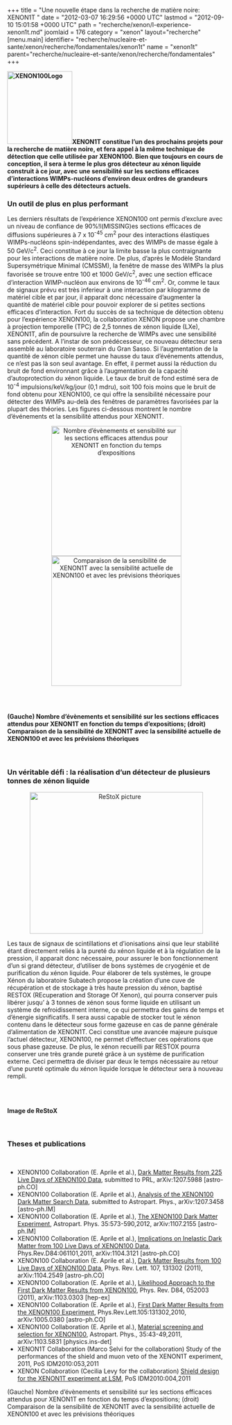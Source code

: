 +++
title = "Une nouvelle étape dans la recherche de matière noire: XENON1T "
date = "2012-03-07 16:29:56 +0000 UTC"
lastmod = "2012-09-10 15:01:58 +0000 UTC"
path = "recherche/xenon/l-experience-xenon1t.md"
joomlaid = 176
category = "xenon"
layout="recherche"
[menu.main]
  identifier= "recherche/nucleaire-et-sante/xenon/recherche/fondamentales/xenon1t"
  name = "xenon1t"
  parent="recherche/nucleaire-et-sante/xenon/recherche/fondamentales"
+++
<p><strong><img alt="XENON100Logo" src="images/Recherche/Xenon/XENON100Logo.jpg" height="168" width="150"/>XENON1T constitue l’un des prochains projets pour la recherche de matière noire, et fera appel à la même technique de détection que celle utilisée par XENON100. Bien que toujours en cours de conception, il sera à terme le plus gros détecteur au xénon liquide construit à ce jour, avec une sensibilité sur les sections efficaces d’interactions WIMPs-nucléons d’environ deux ordres de grandeurs supérieurs à celle des détecteurs actuels. </strong></p>
<h3>Un outil de plus en plus performant</h3>
<p>Les derniers résultats de l’expérience XENON100 ont permis d’exclure avec un niveau de confiance de 90%!l(MISSING)es sections efficaces de diffusions supérieures à 7 x 10<sup>-45</sup> cm<sup>2</sup> pour des interactions élastiques WIMPs-nucléons spin-indépendantes, avec des WIMPs de masse égale à 50 GeV/c<sup>2</sup>. Ceci constitue à ce jour la limite basse la plus contraignante pour les interactions de matière noire. De plus, d’après le Modèle Standard Supersymétrique Minimal (CMSSM), la fenêtre de masse des WIMPs la plus favorisée se trouve entre 100 et 1000 GeV/c<sup>2</sup>, avec une section efficace d’interaction WIMP-nucléon aux environs de 10<sup>-46</sup> cm<sup>2</sup>. Or, comme le taux de signaux prévu est très inferieur à une interaction par kilogramme de matériel cible et par jour, il apparait donc nécessaire d’augmenter la quantité de matériel cible pour pouvoir explorer de si petites sections efficaces d’interaction. Fort du succès de sa technique de détection obtenu pour l’expérience XENON100, la collaboration XENON propose une chambre à projection temporelle (TPC) de 2,5 tonnes de xénon liquide (LXe), XENON1T, afin de poursuivre la recherche de WIMPs avec une sensibilité sans précédent. A l’instar de son prédécesseur, ce nouveau détecteur sera assemblé au laboratoire souterrain du Gran Sasso. Si l’augmentation de la quantité de xénon cible permet une hausse du taux d’événements attendus, ce n’est pas là son seul avantage. En effet, il permet aussi la réduction du bruit de fond environnant grâce à l’augmentation de la capacité d’autoprotection du xénon liquide. Le taux de bruit de fond estimé sera de 10<sup>-4</sup> impulsions/keV/kg/jour (0,1 mdru), soit 100 fois moins que le bruit de fond obtenu pour XENON100, ce qui offre la sensibilité nécessaire pour détecter des WIMPs au-delà des fenêtres de paramètres favorisées par la plupart des théories. Les figures ci-dessous montrent le nombre d’événements et la sensibilité attendus pour XENON1T.</p>
<div align="center"><img alt="Nombre d’évènements et sensibilité sur les sections efficaces attendus pour XENON1T en fonction du temps d’expositions" src="images/Recherche/Xenon/XENON1TEventsSensitivity.jpg" height="300"/> <img alt="Comparaison de la sensibilité de XENON1T avec la sensibilité actuelle de XENON100 et avec les prévisions théoriques" src="images/Recherche/Xenon/XENON1TExclusionPlot.jpg" height="300"/></div>
<h3> </h3>
<h4>(Gauche) Nombre d’évènements et sensibilité sur les sections efficaces attendus pour XENON1T en fonction du temps d’expositions; (droit) Comparaison de la sensibilité de XENON1T avec la sensibilité actuelle de XENON100 et avec les prévisions théoriques</h4>
<p> </p>
<h3>Un véritable défi : la réalisation d’un détecteur de plusieurs tonnes de xénon liquide</h3>
<div align="center"><img alt="ReStoX picture" src="images/Recherche/Xenon/ReStoXPicture.jpg" height="327" width="400"/></div>
<p>Les taux de signaux de scintillations et d’ionisations ainsi que leur stabilité étant directement reliés à la pureté du xénon liquide et à la régulation de la pression, il apparait donc nécessaire, pour assurer le bon fonctionnement d’un si grand détecteur, d’utiliser de bons systèmes de cryogénie et de purification du xénon liquide. Pour élaborer de tels systèmes, le groupe Xénon du laboratoire Subatech propose la création d’une cuve de récupération et de stockage à très haute pression du xénon, baptisé RESTOX (REcuperation and Storage Of Xenon), qui pourra conserver puis libérer jusqu’ à 3 tonnes de xénon sous forme liquide en utilisant un système de refroidissement interne, ce qui permettra des gains de temps et d’énergie significatifs. Il sera aussi capable de stocker tout le xénon contenu dans le détecteur sous forme gazeuse en cas de panne générale d’alimentation de XENON1T. Ceci constitue une avancée majeure puisque l’actuel détecteur, XENON100, ne permet d’effectuer ces opérations que sous phase gazeuse. De plus, le xénon recueilli par RESTOX pourra conserver une très grande pureté grâce à un système de purification externe. Ceci permettra de diviser par deux le temps nécessaire au retour d’une pureté optimale du xénon liquide lorsque le détecteur sera à nouveau rempli.</p>
<h3> </h3>
<h4>Image de ReStoX</h4>
<p> </p>
<h3>Theses et publications</h3>
<div id="navigation">
<p> </p>
<ul>
<li>XENON100 Collaboration (E. Aprile et al.), <a href="http://arxiv.org/abs/1207.5988">Dark Matter Results from 225 Live Days of XENON100 Data</a>, submitted to PRL, arXiv:1207.5988 [astro-ph.CO]</li>
<li>XENON100 Collaboration (E. Aprile et al.), <a href="http://arxiv.org/abs/1207.3458">Analysis of the XENON100 Dark Matter Search Data</a>, submitted to Astropart. Phys., arXiv:1207.3458 [astro-ph.IM]</li>
<li>XENON100 Collaboration (E. Aprile et al.), <a href="http://arxiv.org/pdf/1107.2155">The XENON100 Dark Matter Experiment</a>, Astropart. Phys. 35:573-590,2012, arXiv:1107.2155 [astro-ph.IM]</li>
<li>XENON100 Collaboration (E. Aprile et al.), <a href="http://arxiv.org/pdf/1104.3121">Implications on Inelastic Dark Matter from 100 Live Days of XENON100 Data</a>, Phys.Rev.D84:061101,2011, arXiv:1104.3121 [astro-ph.CO]</li>
<li>XENON100 Collaboration (E. Aprile et al.), <a href="http://arxiv.org/pdf/1104.2549">Dark Matter Results from 100 Live Days of XENON100 Data</a>, Phys. Rev. Lett. 107, 131302 (2011), arXiv:1104.2549 [astro-ph.CO]</li>
<li>XENON100 Collaboration (E. Aprile et al.), <a href="http://arxiv.org/pdf/1103.0303">Likelihood Approach to the First Dark Matter Results from XENON100</a>, Phys. Rev. D84, 052003 (2011), arXiv:1103.0303 [hep-ex]</li>
<li>XENON100 Collaboration (E. Aprile et al.), <a href="http://arxiv.org/pdf/1005.0380">First Dark Matter Results from the XENON100 Experiment</a>, Phys.Rev.Lett.105:131302,2010, arXiv:1005.0380 [astro-ph.CO]</li>
<li>XENON100 Collaboration (E. Aprile et al.), <a href="http://dx.doi.org/10.1016/j.astropartphys.2011.06.001">Material screening and selection for XENON100</a>, Astropart. Phys., 35:43-49,2011, arXiv:1103.5831 [physics.ins-det]</li>
<li>XENON1T Collaboration (Marco Selvi for the collaboration) <a>Study of the performances of the shield and muon veto of the XENON1T experiment</a>, 2011, PoS IDM2010:053,2011</li>
<li>XENON Collaboration (Cecilia Levy for the collaboration) <a href="http://pos.sissa.it//archive/conferences/110/004/IDM2010_004.pdf">Shield design for the XENON1T experiment at LSM</a>, PoS IDM2010:004,2011</li>
</ul>
</div>
<div data-mce-bogus="1" class="mcePaste" id="_mcePaste">(Gauche) Nombre d’évènements et sensibilité sur les sections efficaces attendus pour XENON1T en fonction du temps d’expositions; (droit) Comparaison de la sensibilité de XENON1T avec la sensibilité actuelle de XENON100 et avec les prévisions théoriques</div>
